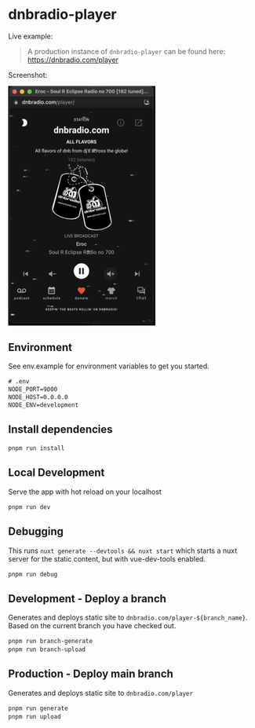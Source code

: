 # dnbradio-player

Live example:

> A production instance of `dnbradio-player` can be found here: https://dnbradio.com/player

Screenshot:

<img src="https://github.com/dnbradio/dnbradio-player/raw/main/static/dnbradio-screenshot.png" width="300" />

## Environment

See env.example for environment variables to get you started.

```
# .env
NODE_PORT=9000
NODE_HOST=0.0.0.0
NODE_ENV=development
```

## Install dependencies

```bash
pnpm run install
```

## Local Development

Serve the app with hot reload on your localhost

```bash
pnpm run dev
```

## Debugging

This runs `nuxt generate --devtools && nuxt start` which starts a nuxt server for the static content, but with vue-dev-tools enabled.

```bash
pnpm run debug
```

## Development - Deploy a branch

Generates and deploys static site to `dnbradio.com/player-${branch_name}`. Based on the current branch you have checked out.

```bash
pnpm run branch-generate
pnpm run branch-upload
```

## Production - Deploy main branch

Generates and deploys static site to `dnbradio.com/player`

```bash
pnpm run generate
pnpm run upload
```
